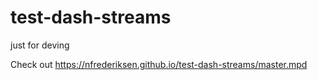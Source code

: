 # test-dash-streams
just for deving

Check out https://nfrederiksen.github.io/test-dash-streams/master.mpd
